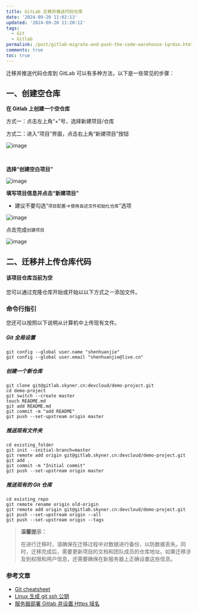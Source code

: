 ```yaml
---
title: GitLab 迁移并推送代码仓库
date: '2024-09-20 11:02:13'
updated: '2024-09-20 11:20:12'
tags:
  - Git
  - Gitlab
permalink: /post/gitlab-migrate-and-push-the-code-warehouse-1qrdso.html
comments: true
toc: true
---
```


迁移并推送代码仓库到 GitLab 可以有多种方法，以下是一些常见的步骤：

## 一、创建空仓库

**在 Gitlab 上创建一个空仓库**

方式一：点击左上角“+”号，选择新建项目/仓库

方式二：进入“项目”界面，点击右上角“新建项目”按钮

​![image](https://qiniu.skyner.cn/image-20240920110715-ftt7xwq.png "图 1-1")​

‍

**选择“创建空白项目”**

​![image](https://qiniu.skyner.cn/image-20240920110917-sglhbcw.png " 图 1-2")​

**填写项目信息并点击“新建项目”**

* 建议不要勾选“`项目配置`​->`使用自述文件初始化仓库`​”选项

​![image](https://qiniu.skyner.cn/image-20240920111158-4n9mln8.png " 图 1-3")​

点击完成`创建项目`​

​![image](https://qiniu.skyner.cn/image-20240920111412-3oaajpi.png " 图 1-4")​

## 二、迁移并上传仓库代码

#### 该项目仓库当前为空

您可以通过克隆仓库开始或开始以以下方式之一添加文件。

### 命令行指引

您还可以按照以下说明从计算机中上传现有文件。

##### Git 全局设置

```shell
git config --global user.name "shenhuanjie"
git config --global user.email "shenhuanjie@live.cn"
```

##### 创建一个新仓库

```shell
git clone git@gitlab.skyner.cn:devcloud/demo-project.git
cd demo-project
git switch --create master
touch README.md
git add README.md
git commit -m "add README"
git push --set-upstream origin master
```

##### 推送现有文件夹

```shell
cd existing_folder
git init --initial-branch=master
git remote add origin git@gitlab.skyner.cn:devcloud/demo-project.git
git add .
git commit -m "Initial commit"
git push --set-upstream origin master
```

##### 推送现有的 Git 仓库

```shell
cd existing_repo
git remote rename origin old-origin
git remote add origin git@gitlab.skyner.cn:devcloud/demo-project.git
git push --set-upstream origin --all
git push --set-upstream origin --tags
```

> **温馨提示：**
>
> 在进行迁移时，请确保在迁移过程中对数据进行备份，以防数据丢失。同时，迁移完成后，需要更新项目的文档和团队成员的仓库地址。如果迁移涉及到权限和用户信息，还需要确保在新服务器上正确设置这些信息。

### **参考文章**

* [Git cheatsheet](https://skyner.cn/archives/git-cheatsheet-zzyv1y)
* [Linux 生成 git ssh 公钥](https://skyner.cn/archives/linux-generates-git-ssh-public-key-z1zfmkc)
* [服务器部署 Gitlab 并设置 Https 域名](https://skyner.cn/archives/server-deploy-gitlab-and-set-up-https-domain-names-z1lbxus)

‍
